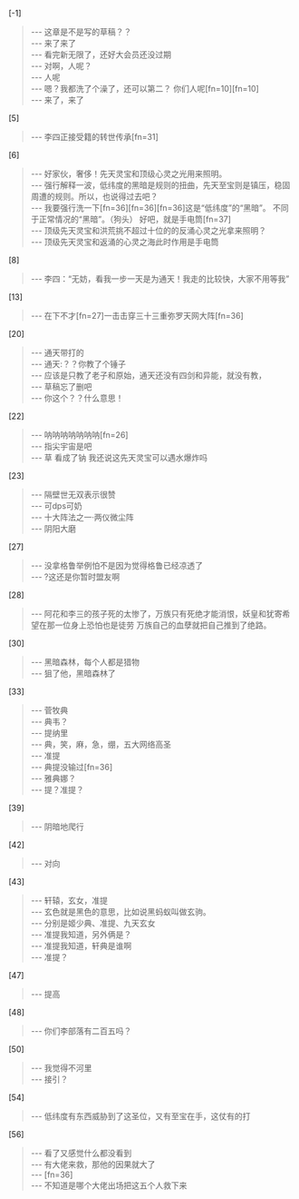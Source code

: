 
[-1] 
>--- 这章是不是写的草稿？？<br>
>--- 来了来了<br>
>--- 看完新无限了，还好大会员还没过期<br>
>--- 对啊，人呢？<br>
>--- 人呢<br>
>--- 嗯？我都洗了个澡了，还可以第二？  你们人呢[fn=10][fn=10]<br>
>--- 来了，来了<br>

[5] 
>--- 李四正接受籍的转世传承[fn=31]<br>

[6] 
>--- 好家伙，奢侈！先天灵宝和顶级心灵之光用来照明。<br>
>--- 强行解释一波，低纬度的黑暗是规则的扭曲，先天至宝则是镇压，稳固周遭的规则。所以，也说得过去吧？<br>
>--- 我要强行洗一下[fn=36][fn=36][fn=36]这是“低纬度”的“黑暗”。  不同于正常情况的“黑暗”。（狗头）    好吧，就是手电筒[fn=37]<br>
>--- 顶级先天灵宝和洪荒挑不超过十位的的反涌心灵之光拿来照明？<br>
>--- 顶级先天灵宝和返涌的心灵之海此时作用是手电筒<br>

[8] 
>--- 李四：“无妨，看我一步一天是为通天！我走的比较快，大家不用等我”<br>

[13] 
>--- 在下不才[fn=27]一击击穿三十三重弥罗天网大阵[fn=36]<br>

[20] 
>--- 通天带打的<br>
>--- 通天:？？你教了个锤子<br>
>--- 应该是只教了老子和原始，通天还没有四剑和异能，就没有教，<br>
>--- 草稿忘了删吧<br>
>--- 你这个？？什么意思！<br>

[22] 
>--- 呐呐呐呐呐呐呐[fn=26]<br>
>--- 指尖宇宙是吧<br>
>--- 草 看成了钠 我还说这先天灵宝可以遇水爆炸吗<br>

[23] 
>--- 隔壁世无双表示很赞<br>
>--- 可dps可奶<br>
>--- 十大阵法之一·两仪微尘阵<br>
>--- 阴阳大磨<br>

[27] 
>--- 没拿格鲁举例怕不是因为觉得格鲁已经凉透了<br>
>--- ?这还是你暂时盟友啊<br>

[28] 
>--- 阿花和李三的孩子死的太惨了，万族只有死绝才能消恨，妖皇和犹寄希望在那一位身上恐怕也是徒劳 万族自己的血孽就把自己推到了绝路。<br>

[30] 
>--- 黑暗森林，每个人都是猎物<br>
>--- 狙了他，黑暗森林了<br>

[33] 
>--- 菅牧典<br>
>--- 典韦？<br>
>--- 提纳里<br>
>--- 典，笑，麻，急，绷，五大网络高圣<br>
>--- 准提<br>
>--- 典提没输过[fn=36]<br>
>--- 雅典娜？<br>
>--- 提？准提？<br>

[39] 
>--- 阴暗地爬行<br>

[42] 
>--- 对向<br>

[43] 
>--- 轩辕，玄女，准提<br>
>--- 玄色就是黑色的意思，比如说黑蚂蚁叫做玄驹。<br>
>--- 分别是姬少典、准提、九天玄女<br>
>--- 准提我知道，另外俩是？<br>
>--- 准提我知道，轩典是谁啊<br>
>--- 准提？<br>

[47] 
>--- 提高<br>

[48] 
>--- 你们李部落有二百五吗？<br>

[50] 
>--- 我觉得不河里<br>
>--- 接引？<br>

[54] 
>--- 低纬度有东西威胁到了这圣位，又有至宝在手，这仗有的打<br>

[56] 
>--- 看了又感觉什么都没看到<br>
>--- 有大佬来救，那他的因果就大了<br>
>--- [fn=36]<br>
>--- 不知道是哪个大佬出场把这五个人救下来<br>
